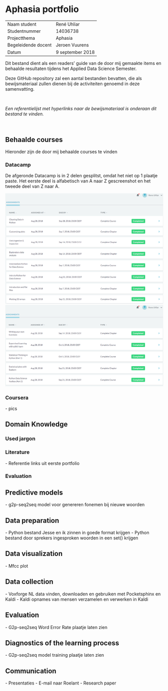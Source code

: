 # Aphasia portfolio
<table>
  <tr>
    <td>Naam student</td>
    <td>Ren&eacute; Uhliar</td>
  </tr>
  <tr>
    <td>Studentnummer</td>
    <td>14036738</td>
  </tr>
  <tr>
    <td>Projectthema</td>
    <td>Aphasia</td>
  </tr>
  <tr>
    <td>Begeleidende docent</td>
    <td>Jeroen Vuurens</td>
  </tr>
  <tr>
    <td>Datum</td>
    <td>9 september 2018</td>
  </tr>
</table>

<p> Dit bestand dient als een readers’ guide van de door mij gemaakte items en behaalde resultaten tijdens het Applied Data Science Semester. </p>

<p>Deze GitHub repository zal een aantal bestanden bevatten, die als bewijsmateriaal zullen dienen bij de activiteiten genoemd in deze samenvatting. </p>

<br>

<p><i> Een referentielijst met hyperlinks naar de bewijsmateriaal is onderaan dit bestand te vinden.</i></p>

<br>

<h2> Behaalde courses </h2>
Hieronder zijn de door mij behaalde courses te vinden
<h3> Datacamp </h3>
<p>De afgeronde Datacamp is in 2 delen gesplitst, omdat het niet op 1 plaatje paste. Het eerste deel is alfabetisch van A naar Z gescreenshot en het tweede deel van Z naar A.</p>
<img src="Datacamp_success1.png" alt="Datacamp afgerond eerste deel" />
<img src="Datacamp_success2.png" alt="Datacamp afgerond tweede deel" />
<h3> Coursera </h3>
-	pics
<h2> Domain Knowledge </h2>
<h3> Used jargon </h3>
<h3> Literature </h3>
-	Referentie links uit eerste portfolio
<h3> Evaluation </h3>

<h2> Predictive models </h2>
-	g2p-seq2seq model voor genereren fonemen bij nieuwe woorden
<h2> Data preparation </h2>
-	Python bestand Jesse en ik zinnen in goede format krijgen
-	Python bestand door sprekers ingesproken woorden in een set() krijgen

<h2> Data visualization </h2>
-	Mfcc plot 

<h2> Data collection </h2>
-	Voxforge NL data vinden, downloaden en gebruiken met Pocketsphinx en Kaldi
-	Kaldi opnames van mensen verzamelen en verwerken in Kaldi

<h2> Evaluation </h2>
-	G2p-seq2seq Word Error Rate plaatje laten zien
<h2> Diagnostics of the learning process </h2>
-	G2p-seq2seq model training plaatje laten zien

<h2> Communication </h2>
-	Presentaties
-	E-mail naar Roelant
-	Research paper 

